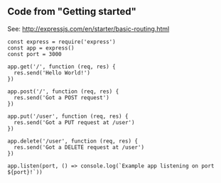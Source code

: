 ## Code from "Getting started"

See: http://expressjs.com/en/starter/basic-routing.html

```
const express = require('express')
const app = express()
const port = 3000

app.get('/', function (req, res) {
  res.send('Hello World!')
})

app.post('/', function (req, res) {
  res.send('Got a POST request')
})

app.put('/user', function (req, res) {
  res.send('Got a PUT request at /user')
})

app.delete('/user', function (req, res) {
  res.send('Got a DELETE request at /user')
})

app.listen(port, () => console.log(`Example app listening on port ${port}!`))
```
